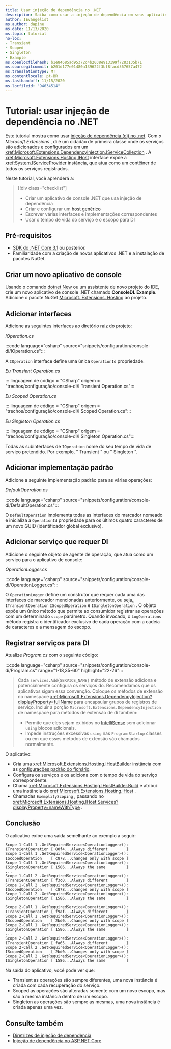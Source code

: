 ```yaml
---
title: Usar injeção de dependência no .NET
description: Saiba como usar a injeção de dependência em seus aplicativos .NET.
author: IEvangelist
ms.author: dapine
ms.date: 11/13/2020
ms.topic: tutorial
no-loc:
- Transient
- Scoped
- Singleton
- Example
ms.openlocfilehash: b1e84685ad95372c4b2038e913199f7283135b71
ms.sourcegitcommit: b201d177e01480a139622f3bf8facd367657a472
ms.translationtype: MT
ms.contentlocale: pt-BR
ms.lasthandoff: 11/15/2020
ms.locfileid: "94634514"
---
```

# <a name="tutorial-use-dependency-injection-in-net"></a>Tutorial: usar injeção de dependência no .NET

Este tutorial mostra como usar [injeção de dependência (di) no .net](dependency-injection.md). Com *o Microsoft Extensions* , di é um cidadão de primeira classe onde os serviços são adicionados e configurados em um <xref:Microsoft.Extensions.DependencyInjection.IServiceCollection> . A <xref:Microsoft.Extensions.Hosting.IHost> interface expõe a <xref:System.IServiceProvider> instância, que atua como um contêiner de todos os serviços registrados.

Neste tutorial, você aprenderá a:

> [!div class="checklist"]
>
> - Criar um aplicativo de console .NET que usa injeção de dependência
> - Criar e configurar um [host genérico](generic-host.md)
> - Escrever várias interfaces e implementações correspondentes
> - Usar o tempo de vida do serviço e o escopo para DI

## <a name="prerequisites"></a>Pré-requisitos

- [SDK do .NET Core 3,1](https://dotnet.microsoft.com/download/dotnet-core) ou posterior.
- Familiaridade com a criação de novos aplicativos .NET e a instalação de pacotes NuGet.

## <a name="create-a-new-console-application"></a>Criar um novo aplicativo de console

Usando o comando [dotnet New](../tools/dotnet-new.md) ou um assistente de novo projeto do IDE, crie um novo aplicativo de console .NET chamado **ConsoleDI. Example**. Adicione o pacote NuGet [Microsoft. Extensions. Hosting](https://www.nuget.org/packages/Microsoft.Extensions.Hosting) ao projeto.

## <a name="add-interfaces"></a>Adicionar interfaces

Adicione as seguintes interfaces ao diretório raiz do projeto:

*IOperation.cs*

:::code language="csharp" source="snippets/configuration/console-di/IOperation.cs":::

A `IOperation` interface define uma única `OperationId` propriedade.

*Eu Transient Operation.cs*

::: linguagem de código = "CSharp" origem = "trechos/configuração/console-di/I Transient Operation.cs":::

*Eu Scoped Operation.cs*

::: linguagem de código = "CSharp" origem = "trechos/configuração/console-di/I Scoped Operation.cs":::

*Eu Singleton Operation.cs*

::: linguagem de código = "CSharp" origem = "trechos/configuração/console-di/I Singleton Operation.cs":::

Todas as subinterfaces de `IOperation` nome do seu tempo de vida de serviço pretendido. Por exemplo, " Transient " ou " Singleton ".

## <a name="add-default-implementation"></a>Adicionar implementação padrão

Adicione a seguinte implementação padrão para as várias operações:

*DefaultOperation.cs*

:::code language="csharp" source="snippets/configuration/console-di/DefaultOperation.cs":::

O `DefaultOperation` implementa todas as interfaces do marcador nomeado e inicializa a `OperationId` propriedade para os últimos quatro caracteres de um novo GUID (identificador global exclusivo).

## <a name="add-service-that-requires-di"></a>Adicionar serviço que requer DI

Adicione o seguinte objeto de agente de operação, que atua como um serviço para o aplicativo de console:

*OperationLogger.cs*

:::code language="csharp" source="snippets/configuration/console-di/OperationLogger.cs":::

O `OperationLogger` define um construtor que requer cada uma das interfaces de marcador mencionadas anteriormente, ou seja,, `ITransientOperation` `IScopedOperation` e `ISingletonOperation` . O objeto expõe um único método que permite ao consumidor registrar as operações com um determinado `scope` parâmetro. Quando invocado, o `LogOperations` método registra o identificador exclusivo de cada operação com a cadeia de caracteres e a mensagem do escopo.

## <a name="register-services-for-di"></a>Registrar serviços para DI

Atualize *Program.cs* com o seguinte código:

:::code language="csharp" source="snippets/configuration/console-di/Program.cs" range="1-18,35-60" highlight="22-26":::

> Cada `services.Add{SERVICE_NAME}` método de extensão adiciona e potencialmente configura os serviços do. Recomendamos que os aplicativos sigam essa convenção. Coloque os métodos de extensão no namespace <xref:Microsoft.Extensions.DependencyInjection?displayProperty=fullName> para encapsular grupos de registros de serviço. Incluir a porção `Microsoft.Extensions.DependencyInjection` de namespace para métodos de extensão de di também:
>
> - Permite que eles sejam exibidos no [IntelliSense](/visualstudio/ide/using-intellisense) sem adicionar `using` blocos adicionais.
> - Impede instruções excessivas `using` nas `Program` `Startup` classes ou em que esses métodos de extensão são chamados normalmente.

O aplicativo:

- Cria uma <xref:Microsoft.Extensions.Hosting.IHostBuilder> instância com as [configurações padrão do fichário](generic-host.md#default-builder-settings).
- Configura os serviços e os adiciona com o tempo de vida do serviço correspondente.
- Chama <xref:Microsoft.Extensions.Hosting.IHostBuilder.Build> e atribui uma instância do <xref:Microsoft.Extensions.Hosting.IHost> .
- Chamadas `ExemplifyScoping` , passando no <xref:Microsoft.Extensions.Hosting.IHost.Services?displayProperty=nameWithType> .

## <a name="conclusion"></a>Conclusão

O aplicativo exibe uma saída semelhante ao exemplo a seguir:

```console
Scope 1-Call 1 .GetRequiredService<OperationLogger>(): ITransientOperation [ 80f4...Always different        ]
Scope 1-Call 1 .GetRequiredService<OperationLogger>(): IScopedOperation    [ c878...Changes only with scope ]
Scope 1-Call 1 .GetRequiredService<OperationLogger>(): ISingletonOperation [ 1586...Always the same         ]
...
Scope 1-Call 2 .GetRequiredService<OperationLogger>(): ITransientOperation [ f3c0...Always different        ]
Scope 1-Call 2 .GetRequiredService<OperationLogger>(): IScopedOperation    [ c878...Changes only with scope ]
Scope 1-Call 2 .GetRequiredService<OperationLogger>(): ISingletonOperation [ 1586...Always the same         ]

Scope 2-Call 1 .GetRequiredService<OperationLogger>(): ITransientOperation [ f9af...Always different        ]
Scope 2-Call 1 .GetRequiredService<OperationLogger>(): IScopedOperation    [ 2bd0...Changes only with scope ]
Scope 2-Call 1 .GetRequiredService<OperationLogger>(): ISingletonOperation [ 1586...Always the same         ]
...
Scope 2-Call 2 .GetRequiredService<OperationLogger>(): ITransientOperation [ fa65...Always different        ]
Scope 2-Call 2 .GetRequiredService<OperationLogger>(): IScopedOperation    [ 2bd0...Changes only with scope ]
Scope 2-Call 2 .GetRequiredService<OperationLogger>(): ISingletonOperation [ 1586...Always the same         ]
```

Na saída do aplicativo, você pode ver que:

- Transient as operações são sempre diferentes, uma nova instância é criada com cada recuperação do serviço.
- Scoped as operações são alteradas somente com um novo escopo, mas são a mesma instância dentro de um escopo.
- Singleton as operações são sempre as mesmas, uma nova instância é criada apenas uma vez.

## <a name="see-also"></a>Consulte também

* [Diretrizes de injeção de dependência](dependency-injection-guidelines.md)
* [Injeção de dependência no ASP.NET Core](/aspnet/core/fundamentals/dependency-injection)

